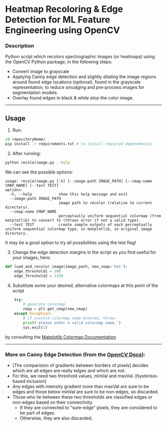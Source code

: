 # Heatmap Recoloring & Edge Detection for ML Feature Engineering using OpenCV

### Description
Python script which recolors spectrographic images (or heatmaps) using the OpenCV Python package, in the following steps:
- Convert image to grayscale
- Applying  Canny edge detection and slightly dilating the image regions around found edge locations (optional), found in the grayscale representation, to reduce smudging and pre-process images for segmentation models.
- Overlay found edges in black & white atop the color image.
---

## Usage
1. Run:
```bash
cd repositoryName/
pip install -r requirements.txt # to install required dependencies
```

2. After running:
```bash
python recolorimage.py --help
```
We can see the possible options:
```
usage: recolorimage.py [-h] [--image-path IMAGE_PATH] [--cmap-name CMAP_NAME] [--test TEST]
options:
  -h, --help            show this help message and exit
  --image-path IMAGE_PATH
                        image path to recolor (relative to current directory).
  --cmap-name CMAP_NAME
                        perceptually uniform sequential colormap (from matplotlib) to convert to (throws error if not a valid type).
  --test TEST           create sample outputs of each perceptually uniform sequential colormap type, in matplotlib, in original image directory.
```
It may be a good option to try all possibilities using the test flag!

3. Change the edge detection margins in the script as you find useful for your images, here:
```python
def load_and_recolor_image(image_path, new_cmap='hot'):
    edge_threshold1 = 500
    edge_threshold2 = 1250
``` 
4. Substitute some your desired, alternative colormaps at this point of the script
```python
    try:
        # generate colormap
        cmap = plt.get_cmap(new_cmap)
    except Exception:
        # if invalid colormap name entered, throw:
        print('please enter a valid colormap name.')
        sys.exit(1) 
```
by consulting the [Matplotlib Colormap Documentation](https://matplotlib.org/stable/tutorials/colors/colormaps.html)

---
### More on Canny Edge Detection (from the [OpenCV Docs](https://docs.opencv.org/3.4/da/d22/tutorial_py_canny.html)):
- [The comparision of gradients between borders of pixels] decides which are all edges are really edges and which are not. 
- For this, we need two threshold values, minVal and maxVal. [hysterisis-based inclusion]
- Any edges with intensity gradient more than maxVal are sure to be edges and those below minVal are sure to be non-edges, so discarded. 
- Those who lie between these two thresholds are classified edges or non-edges based on their connectivity. 
    - If they are connected to "sure-edge" pixels, they are considered to be part of edges. 
    - Otherwise, they are also discarded.

